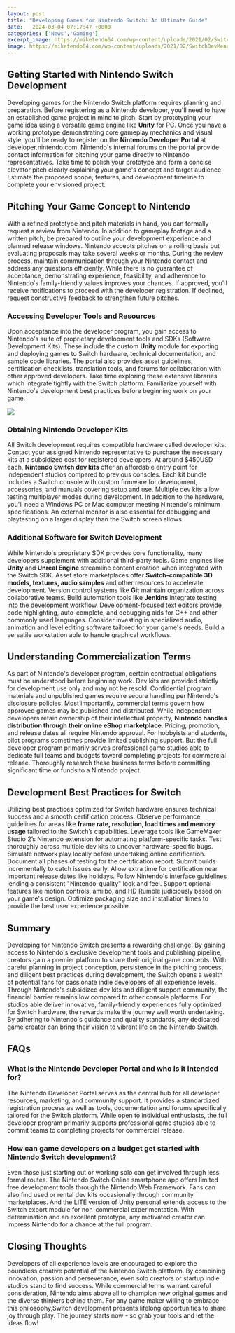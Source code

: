 ```yaml
---
layout: post
title: "Developing Games for Nintendo Switch: An Ultimate Guide"
date:   2024-03-04 07:17:47 +0000
categories: ['News','Gaming']
excerpt_image: https://miketendo64.com/wp-content/uploads/2021/02/SwitchDevMenu.jpg
image: https://miketendo64.com/wp-content/uploads/2021/02/SwitchDevMenu.jpg
---
```


## Getting Started with Nintendo Switch Development
Developing games for the Nintendo Switch platform requires planning and preparation. Before registering as a Nintendo developer, you'll need to have an established game project in mind to pitch. Start by prototyping your game idea using a versatile game engine like **Unity** for PC. Once you have a working prototype demonstrating core gameplay mechanics and visual style, you'll be ready to register on the **Nintendo Developer Portal** at developer.nintendo.com. 
Nintendo's internal forums on the portal provide contact information for pitching your game directly to Nintendo representatives. Take time to polish your prototype and form a concise elevator pitch clearly explaining your game's concept and target audience. Estimate the proposed scope, features, and development timeline to complete your envisioned project.
## Pitching Your Game Concept to Nintendo 
With a refined prototype and pitch materials in hand, you can formally request a review from Nintendo. In addition to gameplay footage and a written pitch, be prepared to outline your development experience and planned release windows. Nintendo accepts pitches on a rolling basis but evaluating proposals may take several weeks or months. 
During the review process, maintain communication through your Nintendo contact and address any questions efficiently. While there is no guarantee of acceptance, demonstrating experience, feasibility, and adherence to Nintendo's family-friendly values improves your chances. If approved, you'll receive notifications to proceed with the developer registration. If declined, request constructive feedback to strengthen future pitches.
### Accessing Developer Tools and Resources
Upon acceptance into the developer program, you gain access to Nintendo's suite of proprietary development tools and SDKs (Software Development Kits). These include the custom **Unity** module for exporting and deploying games to Switch hardware, technical documentation, and sample code libraries. 
The portal also provides asset guidelines, certification checklists, translation tools, and forums for collaboration with other approved developers. Take time exploring these extensive libraries which integrate tightly with the Switch platform. Familiarize yourself with Nintendo's development best practices before beginning work on your game.

![](https://i.ytimg.com/vi/8Yc3dWJwm1o/maxresdefault.jpg)
### Obtaining Nintendo Developer Kits
All Switch development requires compatible hardware called developer kits. Contact your assigned Nintendo representative to purchase the necessary kits at a subsidized cost for registered developers. 
At around $450USD each, **Nintendo Switch dev kits** offer an affordable entry point for independent studios compared to previous consoles. Each kit bundle includes a Switch console with custom firmware for development, accessories, and manuals covering setup and use. Multiple dev kits allow testing multiplayer modes during development. 
In addition to the hardware, you'll need a Windows PC or Mac computer meeting Nintendo's minimum specifications. An external monitor is also essential for debugging and playtesting on a larger display than the Switch screen allows.
### Additional Software for Switch Development
While Nintendo's proprietary SDK provides core functionality, many developers supplement with additional third-party tools. Game engines like **Unity** and **Unreal Engine** streamline content creation when integrated with the Switch SDK. 
Asset store marketplaces offer **Switch-compatible 3D models, textures, audio samples** and other resources to accelerate development. Version control systems like **Git** maintain organization across collaborative teams. Build automation tools like **Jenkins** integrate testing into the development workflow.
Development-focused text editors provide code highlighting, auto-complete, and debugging aids for C++ and other commonly used languages. Consider investing in specialized audio, animation and level editing software tailored for your game's needs. Build a versatile workstation able to handle graphical workflows.
## Understanding Commercialization Terms
As part of Nintendo's developer program, certain contractual obligations must be understood before beginning work. Dev kits are provided strictly for development use only and may not be resold. Confidential program materials and unpublished games require secure handling per Nintendo's disclosure policies. 
Most importantly, commercial terms govern how approved games may be published and distributed. While independent developers retain ownership of their intellectual property, **Nintendo handles distribution through their online eShop marketplace**. Pricing, promotion, and release dates all require Nintendo approval. 
For hobbyists and students, pilot programs sometimes provide limited publishing support. But the full developer program primarily serves professional game studios able to dedicate full teams and budgets toward completing projects for commercial release. Thoroughly research these business terms before committing significant time or funds to a Nintendo project. 
## Development Best Practices for Switch
Utilizing best practices optimized for Switch hardware ensures technical success and a smooth certification process. Observe performance guidelines for areas like **frame rate, resolution, load times and memory usage** tailored to the Switch’s capabilities. Leverage tools like GameMaker Studio 2’s Nintendo extension for automating platform-specific tasks.
Test thoroughly across multiple dev kits to uncover hardware-specific bugs. Simulate network play locally before undertaking online certification. Document all phases of testing for the certification report. Submit builds incrementally to catch issues early. Allow extra time for certification near Important release dates like holidays.
Follow Nintendo's interface guidelines lending a consistent "Nintendo-quality" look and feel. Support optional features like motion controls, amiibo, and HD Rumble judiciously based on your game's design. Optimize packaging size and installation times to provide the best user experience possible.  
## Summary
Developing for Nintendo Switch presents a rewarding challenge. By gaining access to Nintendo's exclusive development tools and publishing pipeline, creators gain a premier platform to share their original game concepts. With careful planning in project conception, persistence in the pitching process, and diligent best practices during development, the Switch opens a wealth of potential fans for passionate indie developers of all experience levels.
Through Nintendo's subsidized dev kits and diligent support community, the financial barrier remains low compared to other console platforms. For studios able deliver innovative, family-friendly experiences fully optimized for Switch hardware, the rewards make the journey well worth undertaking. By adhering to Nintendo's guidance and quality standards, any dedicated game creator can bring their vision to vibrant life on the Nintendo Switch.
## FAQs
### What is the Nintendo Developer Portal and who is it intended for?
The Nintendo Developer Portal serves as the central hub for all developer resources, marketing, and community support. It provides a standardized registration process as well as tools, documentation and forums specifically tailored for the Switch platform. While open to individual enthusiasts, the full developer program primarily supports professional game studios able to commit teams to completing projects for commercial release.
### How can game developers on a budget get started with Nintendo Switch development?  
Even those just starting out or working solo can get involved through less formal routes. The Nintendo Switch Online smartphone app offers limited free development tools through the Nintendo Web Framework. Fans can also find used or rental dev kits occasionally through community marketplaces. And the LITE version of Unity personal extends access to the Switch export module for non-commercial experimentation. With determination and an excellent prototype, any motivated creator can impress Nintendo for a chance at the full program.
## Closing Thoughts
Developers of all experience levels are encouraged to explore the boundless creative potential of the Nintendo Switch platform. By combining innovation, passion and perseverance, even solo creators or startup indie studios stand to find success. While commercial terms warrant careful consideration, Nintendo aims above all to champion new original games and the diverse thinkers behind them. For any game maker willing to embrace this philosophy,Switch development presents lifelong opportunities to share joy through play. The journey starts now - so grab your tools and let the ideas flow!